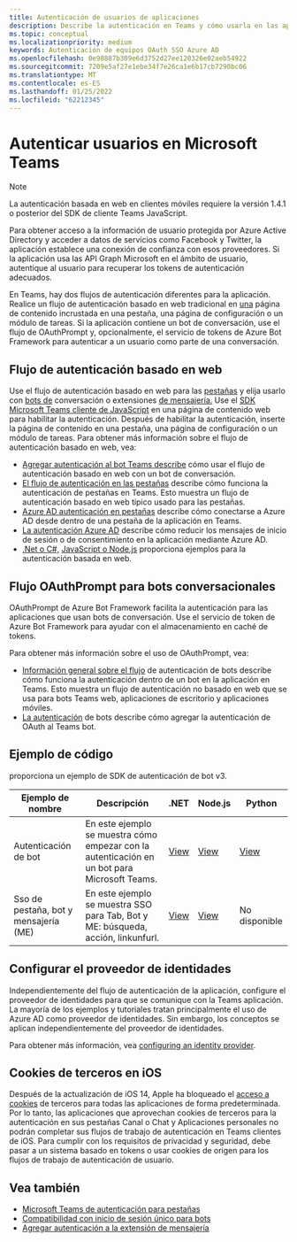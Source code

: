 ```yaml
---
title: Autenticación de usuarios de aplicaciones
description: Describe la autenticación en Teams y cómo usarla en las aplicaciones
ms.topic: conceptual
ms.localizationpriority: medium
keywords: Autenticación de equipos OAuth SSO Azure AD
ms.openlocfilehash: 0e98887b309e6d3752d27ee120326e02aeb54922
ms.sourcegitcommit: 7209e5af27e1ebe34f7e26ca1e6b17cb7290bc06
ms.translationtype: MT
ms.contentlocale: es-ES
ms.lasthandoff: 01/25/2022
ms.locfileid: "62212345"
---
```

# <a name="authenticate-users-in-microsoft-teams"></a>Autenticar usuarios en Microsoft Teams

> [!Note]
> La autenticación basada en web en clientes móviles requiere la versión 1.4.1 o posterior del SDK de cliente Teams JavaScript.

Para obtener acceso a la información de usuario protegida por Azure Active Directory y acceder a datos de servicios como Facebook y Twitter, la aplicación establece una conexión de confianza con esos proveedores. Si la aplicación usa las API Graph Microsoft en el ámbito de usuario, autentique al usuario para recuperar los tokens de autenticación adecuados.

En Teams, hay dos flujos de autenticación diferentes para la aplicación. Realice un flujo de autenticación basado en web tradicional en [una](~/tabs/how-to/create-tab-pages/content-page.md) página de contenido incrustada en una pestaña, una página de configuración o un módulo de tareas. Si la aplicación contiene un bot de conversación, use el flujo de OAuthPrompt y, opcionalmente, el servicio de tokens de Azure Bot Framework para autenticar a un usuario como parte de una conversación.

## <a name="web-based-authentication-flow"></a>Flujo de autenticación basado en web

Use el flujo de autenticación basado en web para las [pestañas](~/tabs/what-are-tabs.md) y elija usarlo con [bots de](~/bots/what-are-bots.md) conversación o extensiones [de mensajería.](~/messaging-extensions/what-are-messaging-extensions.md) Use el [SDK Microsoft Teams cliente de JavaScript](/javascript/api/overview/msteams-client) en una página de contenido web para habilitar la autenticación. Después de habilitar la autenticación, inserte la página de contenido en una pestaña, una página de configuración o un módulo de tareas. Para obtener más información sobre el flujo de autenticación basado en web, vea:

* [Agregar autenticación al bot Teams describe](~/bots/how-to/authentication/add-authentication.md) cómo usar el flujo de autenticación basado en web con un bot de conversación.
* [El flujo de autenticación en las pestañas](~/tabs/how-to/authentication/auth-flow-tab.md) describe cómo funciona la autenticación de pestañas en Teams. Esto muestra un flujo de autenticación basado en web típico usado para las pestañas.
* [Azure AD autenticación en pestañas](~/tabs/how-to/authentication/auth-tab-AAD.md) describe cómo conectarse a Azure AD desde dentro de una pestaña de la aplicación en Teams.
* [La autenticación Azure AD](~/tabs/how-to/authentication/auth-silent-AAD.md) describe cómo reducir los mensajes de inicio de sesión o de consentimiento en la aplicación mediante Azure AD.
* [.Net o C#,](https://github.com/OfficeDev/microsoft-teams-sample-complete-csharp) [JavaScript o Node.js](https://github.com/OfficeDev/microsoft-teams-sample-complete-node) proporciona ejemplos para la autenticación basada en web.

## <a name="the-oauthprompt-flow-for-conversational-bots"></a>Flujo OAuthPrompt para bots conversacionales

OAuthPrompt de Azure Bot Framework facilita la autenticación para las aplicaciones que usan bots de conversación. Use el servicio de token de Azure Bot Framework para ayudar con el almacenamiento en caché de tokens.

Para obtener más información sobre el uso de OAuthPrompt, vea:

* [Información general sobre el flujo](~/bots/how-to/authentication/auth-flow-bot.md) de autenticación de bots describe cómo funciona la autenticación dentro de un bot en la aplicación en Teams. Esto muestra un flujo de autenticación no basado en web que se usa para bots Teams web, aplicaciones de escritorio y aplicaciones móviles.
* [La autenticación](~/bots/how-to/authentication/add-authentication.md) de bots describe cómo agregar la autenticación de OAuth al Teams bot.

## <a name="code-sample"></a>Ejemplo de código

proporciona un ejemplo de SDK de autenticación de bot v3.

| **Ejemplo de nombre** | **Descripción** | **.NET** | **Node.js** | **Python** |
|---------------|------------|------------|-------------|---------------|
| Autenticación de bot | En este ejemplo se muestra cómo empezar con la autenticación en un bot para Microsoft Teams. | [View](https://github.com/microsoft/BotBuilder-Samples/tree/master/samples/csharp_dotnetcore/46.teams-auth) | [View](https://github.com/microsoft/BotBuilder-Samples/tree/master/samples/javascript_nodejs/46.teams-auth) | [View](https://github.com/microsoft/BotBuilder-Samples/tree/main/samples/python/46.teams-auth) |
| Sso de pestaña, bot y mensajería (ME) | En este ejemplo se muestra SSO para Tab, Bot y ME: búsqueda, acción, linkunfurl. |  [View](https://github.com/OfficeDev/Microsoft-Teams-Samples/tree/main/samples/app-sso/csharp) | [View](https://github.com/OfficeDev/Microsoft-Teams-Samples/tree/main/samples/app-sso/nodejs) | No disponible |


## <a name="configure-the-identity-provider"></a>Configurar el proveedor de identidades

Independientemente del flujo de autenticación de la aplicación, configure el proveedor de identidades para que se comunique con la Teams aplicación. La mayoría de los ejemplos y tutoriales tratan principalmente el uso de Azure AD como proveedor de identidades. Sin embargo, los conceptos se aplican independientemente del proveedor de identidades. 

Para obtener más información, vea [configuring an identity provider](~/concepts/authentication/configure-identity-provider.md).

## <a name="third-party-cookies-on-ios"></a>Cookies de terceros en iOS

Después de la actualización de iOS 14, Apple ha bloqueado el [acceso a cookies](https://webkit.org/blog/10218/full-third-party-cookie-blocking-and-more/) de terceros para todas las aplicaciones de forma predeterminada. Por lo tanto, las aplicaciones que aprovechan cookies de terceros para la autenticación en sus pestañas Canal o Chat y Aplicaciones personales no podrán completar sus flujos de trabajo de autenticación en Teams clientes de iOS. Para cumplir con los requisitos de privacidad y seguridad, debe pasar a un sistema basado en tokens o usar cookies de origen para los flujos de trabajo de autenticación de usuario.

## <a name="see-also"></a>Vea también

* [Microsoft Teams de autenticación para pestañas](~/tabs/how-to/authentication/auth-flow-tab.md)
* [Compatibilidad con inicio de sesión único para bots](~/bots/how-to/authentication/auth-aad-sso-bots.md)
* [Agregar autenticación a la extensión de mensajería](~/messaging-extensions/how-to/add-authentication.md)